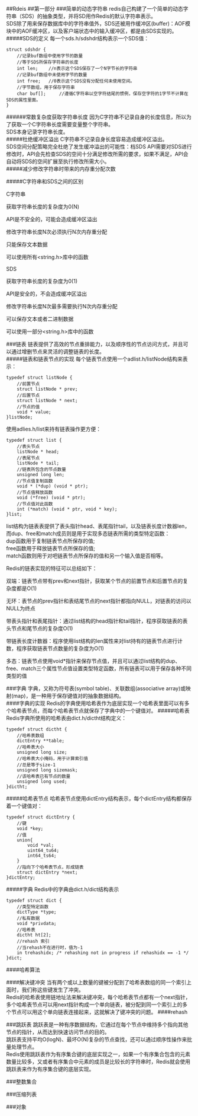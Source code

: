 ##Rdeis
##第一部分
###简单的动态字符串
redis自己构建了一个简单的动态字符串（SDS）的抽象类型，并将SD用作Redis的默认字符串表示。<br/>
SDS除了用来保存数据库中的字符串值外，SDS还被用作缓冲区(buffer)：AOF模块中的AOF缓冲区，以及客户端状态中的输入缓冲区，都是由SDS实现的。<br>
#####SDS的定义
每一个sds.h/sdshdr结构表示一个SDS值：<br>

	struct sdshdr {
		//记录buf数组中使用字节的数量
		//等于SDS所保存字符串的长度
		int len;    //n表示这个SDS保存了一个N字节长的字符串
		//记录buf数组中未使用字节的数量
		int free;   //0表示这个SDS没有分配任何未使用空间。
		//字节数组，用于保存字符串
		char buf[];     //遵循C字符串以空字符结尾的惯例，保存空字符的1字节不计算在SDS的属性里面。
	}
######常数复杂度获取字符串长度
因为C字符串不记录自身的长度信息，所以为了获取一个C字符串长度需要变量整个字符串。<br>
SDS本身记录字符串长度。<br>
#####杜绝缓冲区溢出
C字符串不记录自身长度容易造成缓冲区溢出。<br>
SDS空间分配策略完全杜绝了发生缓冲溢出的可能性：档SDS API需要对SDS进行修改时，API会先检查SDS的空间十分满足修改所需的要求，如果不满足，API会自动将SDS的空间扩展至执行修改所需大小。<br>
#####减少修改字符串时带来的内存重分配次数

#####C字符串和SDS之间的区别
<p>
    C字符串
    <p>获取字符串长度的复杂度为0(N)</p>
    <p>API是不安全的，可能会造成缓冲区溢出</p>
    <p>修改字符串长度N次必须执行N次内存重分配</p>
    <p>只能保存文本数据</p>
    <p>可以使用所有&lt;string.h&gt;库中的函数</p>
</p>
<p>
    SDS
    <p>获取字符串长度的复杂度为0(1)</p>
    <p>API是安全的，不会造成缓冲区溢出</p>
    <p>修改字符串长度N次最多需要执行N次内存重分配</p>
    <p>可以保存文本或者二进制数据</p>
    <p>可以使用一部分&lt;string.h&gt;库中的函数</p>
</p>
###链表
链表提供了高效的节点重排能力，以及顺序性的节点访问方式，并且可以通过增删节点来灵活的调整链表的长度。<br>
#####链表和链表节点的实现
每个链表节点使用一个adlist.h/listNode结构来表示：

    typedef struct listNode {
        //前置节点
        struct listNode * prev;
        //后置节点
        struct listNode * next;
        //节点的值
        void * value;
    }listNode;
使用adlies.h/list来持有链表操作更方便：

    typedef struct list {
        //表头节点
        listNode * head;
        //表尾节点
        listNode * tail;
        //链表所包含的节点数量
        unsigned long len;
        //节点值复制函数
        void * (*dup) (void * ptr);
        //节点值释放函数
        void (*free) (void * ptr);
        //节点值对此函数
        int (*match) (void * ptr, void * key);
    }list;
list结构为链表表提供了表头指针head、表尾指针tail，以及链表长度计数器len，而dup、free和match成员则是用于实现多态链表所需的类型特定函数：<br>
dup函数用于复制链表节点所保存的值;<br>
free函数用于释放链表节点所保存的值;<br>
match函数则用于对吧链表节点所保存的值和另一个输入值是否相等。<br>
<p>
Redis的链表实现的特征可以总结如下：
    <p>双端：链表节点带有prev和next指针，获取某个节点的前置节点和后置节点的复杂度都是O(1)</p>
    <p>无环：表节点的prev指针和表结尾节点的next指针都指向NULL，对链表的访问以NULL为终点</p>
    <p>带表头指针和表尾指针：通过list结构的head指针和tail指针，程序获取链表的表头节点和尾节点的复杂度O(1)</p>
    <p>带链表长度计数器：程序使用list结构的len属性来对list持有的链表节点进行计数，程序获取链表节点数量的复杂度为O(1)</p>
    <p>多态：链表节点使用void*指针来保存节点值，并且可以通过list结构的dup、free、match三个属性节点值设置类型特定函数，所有链表可以用于保存各种不同类型的值</p>
</p>

###字典
字典，又称为符号表(symbol table)、关联数组(associative array)或映射(map)，是一种用于保存键值对的抽象数据结构。<br>
####字典的实现
Redis的字典使用哈希表作为底层实现一个哈希表里面可以有多个哈希表节点，而每个哈希表节点就保存了字典中的一个键值对。
#####哈希表
Redis字典所使用的哈希表由dict.h/dictht结构定义：

    typedef struct dictht {
        //哈希表数组
        dictEntry **table;
        //哈希表大小
        unsigned long size;
        //哈希表大小掩码，用于计算索引值
        //总是等于size-1
        unsigned long sizemask;
        //该哈希表已有节点的数量
        unsigned long used;
    }dictht;
#####哈希表节点
哈希表节点使用dictEntry结构表示，每个dictEntry结构都保存着一个键值对：
    
    typedef struct dictEntry {
        //键
        void *key;
        //值
        union{
            void *val;
            uint64_tu64;
            int64_ts64;
        }
        //指向下个哈希表节点，形成链表
        struct dictEntry *next;
    }dictEntry;
#####字典
Redis中的字典由dict.h/dict结构表示

    typedef struct dict {
        //类型特定函数
        dictType *type;
        //私有数据
        void *privdata;
        //哈希表
        dictht ht[2];
        //rehash 索引
        //当rehash不在进行时，值为-1
        in trehashidx; /* rehashing not in progress if rehashidx == -1 */        
    }dict;
####哈希算法

####解决键冲突
当有两个或以上数量的键被分配到了哈希表数组的同一个索引上面时，我们称这些键发生了冲突。<br>
Redis的哈希表使用链地址法来解决键冲突，每个哈希表节点都有一个next指针，多个哈希表节点可以用next指针构成一个单向链表，被分配到同一个索引上的多个节点可以用这个单向链表连接起来，这就解决了键冲突的问题。
####rehash

###跳跃表
跳跃表是一种有序数据结构，它通过在每个节点中维持多个指向其他节点的指针，从而达到快速访问节点的目的。<br>
跳跃表支持平均O(logN)、最坏O(N)复杂的节点查找，还可以通过顺序性操作来批量处理节点。<br>
Redis使用跳跃表作为有序集合键的底层实现之一，如果一个有序集合包含的元素数量比较多，又或者有序集合中元素的成员是比较长的字符串时，Redis就会使用跳跃表来作为有序集合键的底层实现。<br>

###整数集合

###压缩列表

###对象
